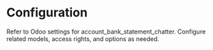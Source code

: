 # Configuration

Refer to Odoo settings for account_bank_statement_chatter. Configure related models, access rights, and options as needed.
